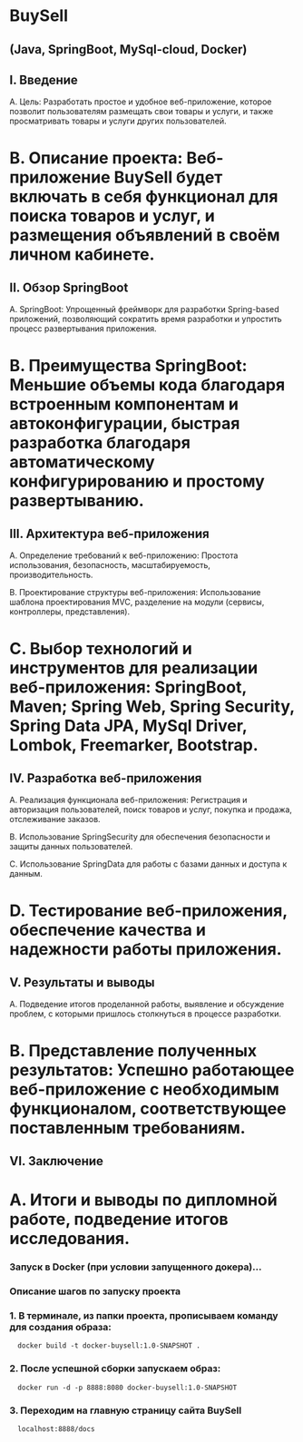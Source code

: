 # BuySell
## (Java, SpringBoot, MySql-cloud, Docker)

I. Введение
-------------------------

A. Цель: 
 Разработать простое и удобное веб-приложение, которое позволит пользователям размещать свои товары и услуги,
и также просматривать товары и услуги других пользователей.

B. Описание проекта: 
 Веб-приложение BuySell будет включать в себя функционал для поиска товаров и услуг, и размещения объявлений в своём личном кабинете.
============================================================================

II. Обзор SpringBoot
-------------------------------

A. SpringBoot: 
 Упрощенный фреймворк для разработки Spring-based приложений, позволяющий сократить время разработки и упростить процесс развертывания приложения.

B. Преимущества SpringBoot: 
 Меньшие объемы кода благодаря встроенным компонентам и автоконфигурации, быстрая разработка благодаря автоматическому конфигурированию и простому развертыванию.
=============================================================================

III. Архитектура веб-приложения
------------------------------------------------

A. Определение требований к веб-приложению: 
 Простота использования, безопасность, масштабируемость, производительность.

B. Проектирование структуры веб-приложения: 
 Использование шаблона проектирования MVC, разделение на модули (сервисы, контроллеры, представления).

C. Выбор технологий и инструментов для реализации веб-приложения: 
SpringBoot, Maven; 
Spring Web, Spring Security, Spring Data JPA, MySql Driver, Lombok, Freemarker, Bootstrap.
================================================================================

IV. Разработка веб-приложения
-----------------------------------------------

A. Реализация функционала веб-приложения: 
 Регистрация и авторизация пользователей, поиск товаров и услуг, покупка и продажа, отслеживание заказов.

B. Использование SpringSecurity для обеспечения безопасности и защиты данных пользователей.

C. Использование SpringData для работы с базами данных и доступа к данным.

D. Тестирование веб-приложения, обеспечение качества и надежности работы приложения.
==================================================================================

V. Результаты и выводы
----------------------------------------

A. Подведение итогов проделанной работы, выявление и обсуждение проблем, с которыми пришлось столкнуться в процессе разработки.

B. Представление полученных результатов: 
 Успешно работающее веб-приложение с необходимым функционалом, соответствующее поставленным требованиям.
===================================================================================

VI. Заключение
------------------------

A. Итоги и выводы по дипломной работе, подведение итогов исследования.
===================================================================================


### Запуск в Docker (при условии запущенного докера)...

### Описание шагов по запуску проекта

  ### 1. В терминале, из папки проекта, прописываем команду для создания образа: 
  
      docker build -t docker-buysell:1.0-SNAPSHOT .
      
  ### 2. После успешной сборки запускаем образ: 
  
      docker run -d -p 8888:8080 docker-buysell:1.0-SNAPSHOT

  ### 3. Переходим на главную страницу сайта BuySell
  
      localhost:8888/docs
 
